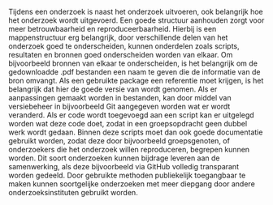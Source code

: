 Tijdens een onderzoek is naast het onderzoek uitvoeren, ook belangrijk hoe het onderzoek wordt uitgevoerd.
Een goede structuur aanhouden zorgt voor meer betrouwbaarheid en reproduceerbaarheid.
Hierbij is een mappenstructuur erg belangrijk, door verschillende delen van het onderzoek goed te onderscheiden, kunnen onderdelen zoals scripts, resultaten en bronnen goed onderscheiden worden van elkaar.
Om bijvoorbeeld bronnen van elkaar te onderscheiden, is het belangrijk om de gedownloadde .pdf bestanden een naam te geven die de informatie van de bron omvangt.
Als een gebruikte package een referentie moet krijgen, is het belangrijk dat hier de goede versie van wordt genomen.
Als er aanpassingen gemaakt worden in bestanden, kan door middel van versiebeheer in bijvoorbeeld Git aangegeven worden wat er wordt veranderd. Als er code wordt toegevoegd aan een script kan er uitgelegd worden wat deze code doet, zodat in een groepsopdracht geen dubbel werk wordt gedaan.
Binnen deze scripts moet dan ook goede documentatie gebruikt worden, zodat deze door bijvoorbeeld groepsgenoten, of onderzoekers die het onderzoek willen reproduceren, begrepen kunnen worden.
Dit soort onderzoeken kunnen bijdrage leveren aan de samenwerking, als deze bijvoorbeeld via GitHub volledig transparant worden gedeeld.
Door gebruikte methoden publiekelijk toegangbaar te maken kunnen soortgelijke onderzoeken met meer diepgang door andere onderzoeksinstituten gebruikt worden.
